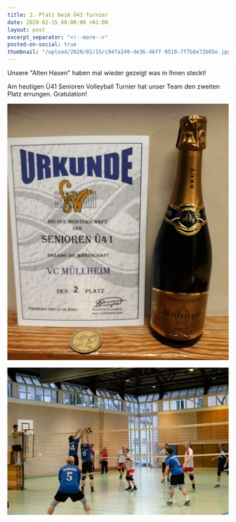 ```yaml
---
title: 2. Platz beim Ü41 Turnier
date: 2020-02-15 00:00:00 +01:00
layout: post
excerpt_separator: "<!--more-->"
posted-on-social: true
thumbnail: "/upload/2020/02/15/c94fa249-de36-46ff-9510-7f7b6e72b65e.jpg"
---
```


Unsere "Alten Hasen" haben mal wieder gezeigt was in Ihnen steckt!

Am heutigen Ü41 Senioren Volleyball Turnier hat unser Team den zweiten Platz errungen. Gratulation!
<!--more-->
![](/upload/2020/02/15/85e2969f-0e02-4720-953d-ef309bbe34d0.jpg)

![](/upload/2020/02/19/DSCF2610.JPG)
